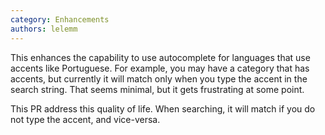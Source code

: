 ```yaml
---
category: Enhancements
authors: lelemm
---
```


This enhances the capability to use autocomplete for languages that use accents like Portuguese.
For example, you may have a category that has accents, but currently it will match only when you type the accent in the search string. That seems minimal, but it gets frustrating at some point.

This PR address this quality of life. When searching, it will match if you do not type the accent, and vice-versa.
